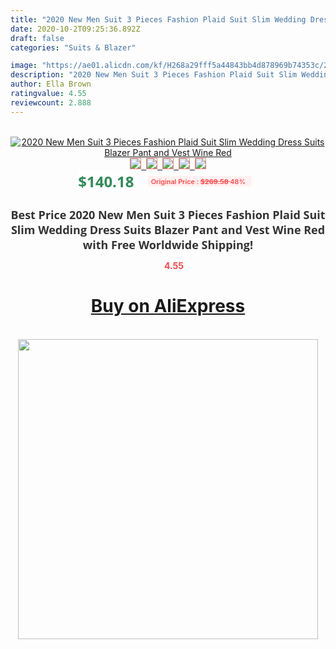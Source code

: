 ```yaml
---
title: "2020 New Men Suit 3 Pieces Fashion Plaid Suit Slim Wedding Dress Suits Blazer Pant and Vest Wine Red"
date: 2020-10-2T09:25:36.892Z
draft: false
categories: "Suits & Blazer"

image: "https://ae01.alicdn.com/kf/H268a29fff5a44843bb4d878969b74353c/2020-New-Men-Suit-3-Pieces-Fashion-Plaid-Suit-Slim-Wedding-Dress-Suits-Blazer-Pant-and.jpg"
description: "2020 New Men Suit 3 Pieces Fashion Plaid Suit Slim Wedding Dress Suits Blazer Pant and Vest Wine Red"
author: Ella Brown
ratingvalue: 4.55
reviewcount: 2.888
---
```

<br>
<div style="text-align: center;">
<a href="https://s.click.aliexpress.com/e/_ACMjTP" target="_blank" rel="nofollow noopener noreferrer"><img alt="2020 New Men Suit 3 Pieces Fashion Plaid Suit Slim Wedding Dress Suits Blazer Pant and Vest Wine Red" class="magnifier-image" src="https://ae01.alicdn.com/kf/H268a29fff5a44843bb4d878969b74353c/2020-New-Men-Suit-3-Pieces-Fashion-Plaid-Suit-Slim-Wedding-Dress-Suits-Blazer-Pant-and.jpg_640x640.jpg">
<br>
<img style="border:1px solid salmon" src="https://ae01.alicdn.com/kf/H268a29fff5a44843bb4d878969b74353c/2020-New-Men-Suit-3-Pieces-Fashion-Plaid-Suit-Slim-Wedding-Dress-Suits-Blazer-Pant-and.jpg_120x120.jpg">&nbsp;&nbsp;<img style="border:1px solid salmon" src="https://ae01.alicdn.com/kf/H6557833e97ee4c5bb0ce98cbc4d34e11F/2020-New-Men-Suit-3-Pieces-Fashion-Plaid-Suit-Slim-Wedding-Dress-Suits-Blazer-Pant-and.jpg_120x120.jpg">&nbsp;&nbsp;<img style="border:1px solid salmon" src="https://ae01.alicdn.com/kf/H4c38eae852f54b06ac91906990b9d631N/2020-New-Men-Suit-3-Pieces-Fashion-Plaid-Suit-Slim-Wedding-Dress-Suits-Blazer-Pant-and.jpg_120x120.jpg">&nbsp;&nbsp;<img style="border:1px solid salmon" src="https://ae01.alicdn.com/kf/Hd313d3d5f728477c965fdc2621e46ef9K/2020-New-Men-Suit-3-Pieces-Fashion-Plaid-Suit-Slim-Wedding-Dress-Suits-Blazer-Pant-and.jpg_120x120.jpg">&nbsp;&nbsp;<img style="border:1px solid salmon" src="https://ae01.alicdn.com/kf/Hff25ef6e77874bab9bec4675a08fd58dP/2020-New-Men-Suit-3-Pieces-Fashion-Plaid-Suit-Slim-Wedding-Dress-Suits-Blazer-Pant-and.jpg_120x120.jpg"></a></div><br0>
<div style="text-align: center;"><span style="background-color: white; border: 0px; box-sizing: border-box; color: seagreen; display: inline-block; font-family: &quot;open sans&quot; , &quot;arial&quot; , &quot;helvetica&quot; , sans-serif , &quot;heiti&quot;; font-size: 24px; font-stretch: inherit; font-weight: 700; line-height: inherit; margin: 0px 10px 0px 0px; padding: 0px; vertical-align: middle;">$140.18 </span>
<span style="background: rgb(255 , 241 , 241); border-radius: 3px; border: 0px; box-sizing: border-box; color: #ff4747; display: inline-block; font-family: inherit; font-size: 12px; font-stretch: inherit; font-style: inherit; font-variant: inherit; font-weight: 600; line-height: inherit; margin: 0px; padding: 2px 5px; transform: scale(0.9); vertical-align: middle;">Original Price : <b style="text-decoration: line-through;">$269.58 </b> 48%&nbsp;&nbsp;</span></div>
<h1 style="color: #333333; display: inline-block; font-family: &quot;open sans&quot; , &quot;arial&quot; , &quot;helvetica&quot; , sans-serif , &quot;heiti&quot;; font-size: 18px; font-stretch: inherit; font-weight: 700; text-align: center;">Best Price 2020 New Men Suit 3 Pieces Fashion Plaid Suit Slim Wedding Dress Suits Blazer Pant and Vest Wine Red with Free Worldwide Shipping!</h1>
<div style="color: #ff4747; text-align: center;">
<img src="https://4.bp.blogspot.com/-M0ZcTcb-5uY/XleCXlxnR4I/AAAAAAAAAEc/OrjgMkXV1oMQFaCRZj5HQwOCBcu3w1FegCPcBGAYYCw/s1600/star.png" style="height: 15px;">&nbsp;<b>4.55</b></div>
<div class="button_cont" align="center"><a class="buynow_a" href="https://s.click.aliexpress.com/e/_ACMjTP" target="_blank" rel="nofollow noopener noreferrer"><H1>Buy on AliExpress</H1></a></div><br>
<div class="separator" style="clear: both; text-align: center;">
<img src="https://lh3.googleusercontent.com/-pTy5HemUv9M/XlePHvY0dAI/AAAAAAAAAE4/0nX5iRUoIWY8eMW9Dpxeirr157OZliDIgCLcBGAsYHQ/s1600/badge.gif" width="480">
</div>
